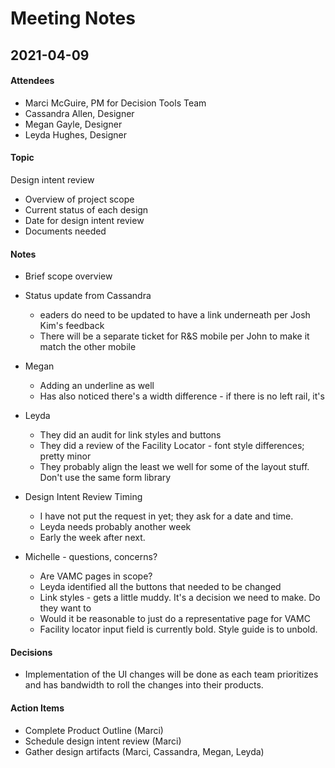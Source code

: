 # Meeting Notes

## 2021-04-09

#### Attendees
- Marci McGuire, PM for Decision Tools Team
- Cassandra Allen, Designer
- Megan Gayle, Designer
- Leyda Hughes, Designer

#### Topic
Design intent review
- Overview of project scope
- Current status of each design
- Date for design intent review
- Documents needed

#### Notes
- Brief scope overview
- Status update from Cassandra 
    - eaders do need to be updated to have a link underneath per Josh Kim's feedback
    - There will be a separate ticket for R&S mobile per John to make it match the other mobile
- Megan
    - Adding an underline as well
    - Has also noticed there's a width difference - if there is no left rail, it's
- Leyda
    - They did an audit for link styles and buttons
    - They did a review of the Facility Locator - font style differences; pretty minor
    - They probably align the least we well for some of the layout stuff.  Don't use the same form library

- Design Intent Review Timing
    - I have not put the request in yet; they ask for a date and time. 
    - Leyda needs probably another week
    - Early the week after next.

- Michelle - questions, concerns?
    - Are VAMC pages in scope?  
    - Leyda identified all the buttons that needed to be changed
    - Link styles - gets a little muddy. It's a decision we need to make. Do they want to 
    - Would it be reasonable to just do a representative page for VAMC
    - Facility locator input field is currently bold.  Style guide is to unbold.

#### Decisions
- Implementation of the UI changes will be done as each team prioritizes and has bandwidth to roll the changes into their products. 

#### Action Items
- Complete Product Outline (Marci)
- Schedule design intent review (Marci)
- Gather design artifacts (Marci, Cassandra, Megan, Leyda)
